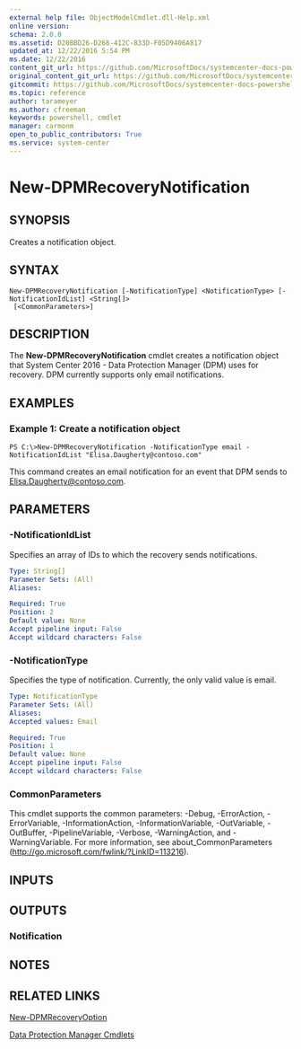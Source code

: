 ```yaml
---
external help file: ObjectModelCmdlet.dll-Help.xml
online version: 
schema: 2.0.0
ms.assetid: D20BBD26-D268-412C-833D-F05D9406A817
updated_at: 12/22/2016 5:54 PM
ms.date: 12/22/2016
content_git_url: https://github.com/MicrosoftDocs/systemcenter-docs-powershell/blob/live/systemcenter-cmdlets/SystemCenter2016/DataProtectionManager/vlatest/New-DPMRecoveryNotification.md
original_content_git_url: https://github.com/MicrosoftDocs/systemcenter-docs-powershell/blob/live/systemcenter-cmdlets/SystemCenter2016/DataProtectionManager/vlatest/New-DPMRecoveryNotification.md
gitcommit: https://github.com/MicrosoftDocs/systemcenter-docs-powershell/blob/17c3a51bd892aad46c731d9f381f0704b4815004/systemcenter-cmdlets/SystemCenter2016/DataProtectionManager/vlatest/New-DPMRecoveryNotification.md
ms.topic: reference
author: tarameyer
ms.author: cfreeman
keywords: powershell, cmdlet
manager: carmonm
open_to_public_contributors: True
ms.service: system-center
---
```


# New-DPMRecoveryNotification

## SYNOPSIS
Creates a notification object.

## SYNTAX

```
New-DPMRecoveryNotification [-NotificationType] <NotificationType> [-NotificationIdList] <String[]>
 [<CommonParameters>]
```

## DESCRIPTION
The **New-DPMRecoveryNotification** cmdlet creates a notification object that System Center 2016 - Data Protection Manager (DPM) uses for recovery.
DPM currently supports only email notifications.

## EXAMPLES

### Example 1: Create a notification object
```
PS C:\>New-DPMRecoveryNotification -NotificationType email -NotificationIdList "Elisa.Daugherty@contoso.com"
```

This command creates an email notification for an event that DPM sends to Elisa.Daugherty@contoso.com.

## PARAMETERS

### -NotificationIdList
Specifies an array of IDs to which the recovery sends notifications.

```yaml
Type: String[]
Parameter Sets: (All)
Aliases: 

Required: True
Position: 2
Default value: None
Accept pipeline input: False
Accept wildcard characters: False
```

### -NotificationType
Specifies the type of notification.
Currently, the only valid value is email.

```yaml
Type: NotificationType
Parameter Sets: (All)
Aliases: 
Accepted values: Email

Required: True
Position: 1
Default value: None
Accept pipeline input: False
Accept wildcard characters: False
```

### CommonParameters
This cmdlet supports the common parameters: -Debug, -ErrorAction, -ErrorVariable, -InformationAction, -InformationVariable, -OutVariable, -OutBuffer, -PipelineVariable, -Verbose, -WarningAction, and -WarningVariable. For more information, see about_CommonParameters (http://go.microsoft.com/fwlink/?LinkID=113216).

## INPUTS

## OUTPUTS

### Notification

## NOTES

## RELATED LINKS

[New-DPMRecoveryOption](xref:SystemCenter2016/DataProtectionManager/vlatest/New-DPMRecoveryOption.md)

[Data Protection Manager Cmdlets](xref:SystemCenter2016/DataProtectionManager/vlatest/DataProtectionManager.md)

